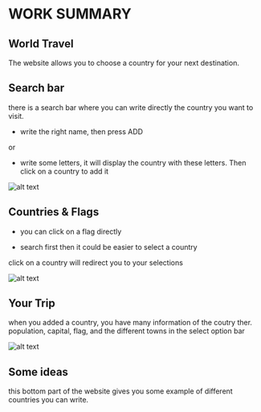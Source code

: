 
# WORK SUMMARY 

## World Travel

The website allows you to choose a country for your next destination.

## Search bar
there is a search bar where you can write directly the country you want to visit.

- write the right name, then press ADD

or

- write some letters, it will display the country with these letters.
Then click on a country to add it

![alt text](https://raw.githubusercontent.com/username/projectname/branch/path/to/img.png)



## Countries & Flags

- you can click on a flag directly

- search first then it could be easier to select a country

click on a country will redirect you to your selections

![alt text](https://raw.githubusercontent.com/username/projectname/branch/path/to/img.png)

## Your Trip

when you added a country, you have many information of the coutry ther.
population, capital, flag, and the different towns in the select option bar

![alt text](https://raw.githubusercontent.com/username/projectname/branch/path/to/img.png)




## Some ideas
this bottom part of the website gives you some example of different countries you can write.




